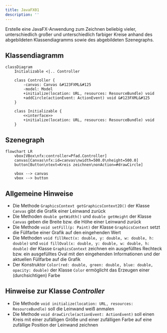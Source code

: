 ```yaml
---
title: JavaFX01
description: ''
---
```


Erstelle eine JavaFX-Anwendung zum Zeichnen beliebig vieler, unterschiedlich
großer und unterschiedlich farbiger Kreise anhand des abgebildeten
Klassendiagramms sowie des abgebildeten Szenegraphs.

## Klassendiagramm

```mermaid
classDiagram
    Initializable <|.. Controller

    class Controller {
        -canvas: Canvas &#123FXML&#125
        -model: Model
        +initialize(location: URL, resources: ResourceBundle) void
        +addCircle(actionEvent: ActionEvent) void &#123FXML&#125
    }

    class Initializable {
        <<interface>>
        +initialize(location: URL, resources: ResourceBundle) void
    }
```

## Szenegraph

```mermaid
flowchart LR
	vbox[VBox\nfx:controller=Pfad.Controller]
	canvas[Canvas\nfx:id=canvas\nwidth=500.0\nheight=500.0]
	button[Button\ntext=Kreis zeichnen\nonAction=#drawCircle]

    vbox --> canvas
    vbox --> button
```

## Allgemeine Hinweise

- Die Methode `GraphicsContext getGraphicsContext2D()` der Klasse `Canvas` gibt
  die Grafik einer Leinwand zurück
- Die Methoden `double getWidth()` und `double getHeight` der Klasse `Canvas`
  geben die Breite bzw. die Höhe einer Leinwand zurück
- Die Methode `void setFill(p: Paint)` der Klasse `GraphicsContext` setzt die
  Füllfarbe einer Grafik auf den eingehenden Wert
- Die Methoden `void fillRect(x: double, y: double, w: double, h: double)` und
  `void fillOval(x: double, y: double, w: double, h: double)` der Klasse
  `GraphicsContext` zeichnen ein ausgefülltes Rechteck bzw. ein ausgefülltes
  Oval mit den eingehenden Informationen und der aktuellen Füllfarbe auf die
  Grafik
- Der Konstruktor
  `Color(red: double, green: double, blue: double, opacity: double)` der Klasse
  `Color` ermöglicht das Erzeugen einer (durchsichtigen) Farbe

## Hinweise zur Klasse _Controller_

- Die Methode `void initialize(location: URL, resources: ResourceBundle)` soll
  die Leinwand weiß anmalen
- Die Methode `void drawCircle(actionEvent: ActionEvent)` soll einen Kreis mit
  einer zufälligen Größe und einer zufälligen Farbe auf eine zufällige Position
  der Leinwand zeichnen
